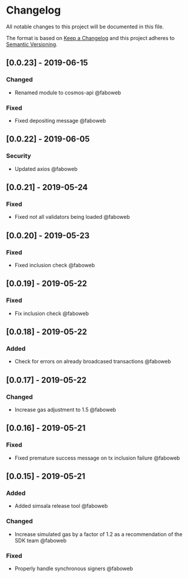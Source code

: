 # Changelog

All notable changes to this project will be documented in this file.

The format is based on [Keep a Changelog](http://keepachangelog.com/en/1.0.0/)
and this project adheres to [Semantic Versioning](http://semver.org/spec/v2.0.0.html).

<!-- SIMSALA --> <!-- DON'T DELETE, used for automatic changelog updates -->

## [0.0.23] - 2019-06-15

### Changed

- Renamed module to cosmos-api @faboweb

### Fixed

- Fixed depositing message @faboweb

## [0.0.22] - 2019-06-05

### Security

- Updated axios @faboweb

## [0.0.21] - 2019-05-24

### Fixed

- Fixed not all validators being loaded @faboweb

## [0.0.20] - 2019-05-23

### Fixed

- Fixed inclusion check @faboweb

## [0.0.19] - 2019-05-22

### Fixed

- Fix inclusion check @faboweb

## [0.0.18] - 2019-05-22

### Added

- Check for errors on already broadcased transactions @faboweb

## [0.0.17] - 2019-05-22

### Changed

- Increase gas adjustment to 1.5 @faboweb

## [0.0.16] - 2019-05-21

### Fixed

- Fixed premature success message on tx inclusion failure @faboweb

## [0.0.15] - 2019-05-21

### Added

- Added simsala release tool @faboweb

### Changed

- Increase simulated gas by a factor of 1.2 as a recommendation of the SDK team @faboweb

### Fixed

- Properly handle synchronous signers @faboweb